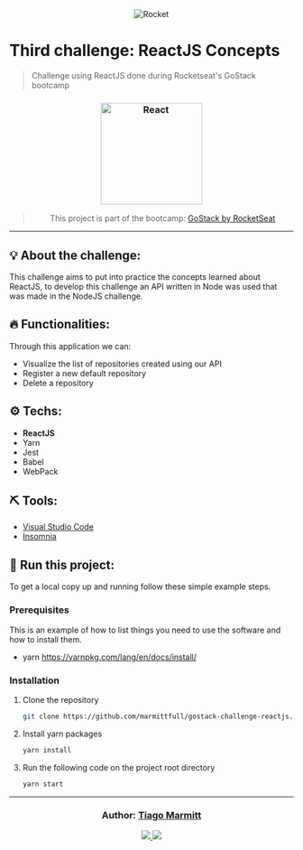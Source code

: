 <div align="center">
  <img alt="Rocket"
    src="https://hotmart.s3.amazonaws.com/product_contents/0569fee6-8c8f-4dee-a46d-80102ced177a/Header_Product_1920x450.jpg"
  />

</div>


# Third challenge: ReactJS Concepts

> Challenge using ReactJS done during Rocketseat's GoStack bootcamp

<h3 align="center">
  <img alt="React" 
    src="https://camo.githubusercontent.com/ef48e7b26cc8b5415d2c6093fa12b510069d1fa5/68747470733a2f2f7777772e636c6f7564636d732e636f6d2f696d616765732f717569636b7374617274732f72656163742f72656163742e64663730623030352e706e67" width="180px"/>
</h3>

<blockquote align="center">
  This project is part of the bootcamp:
    <a href="https://rocketseat.com.br/gostack">
      GoStack by RocketSeat
    </a> 
</blockquote>

<hr/>

## 💡 About the challenge:

This challenge aims to put into practice the concepts learned about ReactJS, to develop this challenge an API written in Node was used that was made in the NodeJS challenge.

## 🔥 Functionalities:

Through this application we can:

- Visualize the list of repositories created using our API
- Register a new default repository
- Delete a repository

## ⚙️ Techs:

- **ReactJS**
- Yarn
- Jest
- Babel
- WebPack

## ⛏ Tools:

- [Visual Studio Code](https://code.visualstudio.com/download)
- [Insomnia](https://insomnia.rest/download/)

## 🏁 Run this project:

To get a local copy up and running follow these simple example steps.

### Prerequisites

This is an example of how to list things you need to use the software and how to install them.
* yarn
  https://yarnpkg.com/lang/en/docs/install/

### Installation

1. Clone the repository
   ```sh
   git clone https://github.com/marmittfull/gostack-challenge-reactjs.git
   ```
2. Install yarn packages
   ```sh
   yarn install
   ```
3. Run the following code on the project root directory
   ```sh
   yarn start
   ```

---

<h3 align="center">
Author: <a alt="Tiago Marmitt" href="https://github.com/marmittfull">Tiago Marmitt</a>
</h3>

<p align="center">

  <a alt="Tiago Marmitt Linkedin" href="https://www.linkedin.com/in/tiago-marmitt-762bb61b0">
    <img src="https://img.shields.io/badge/LinkedIn-ti%C3%a3go%20Marmitt-blue?logo=linkedin"/>
    </a>
  <a alt="Tiago Marmitt GitHub" href="https://github.com/marmittfull">
  <img src="https://img.shields.io/badge/GitHub-Tiago%20Marmitt-lightgrey?logo=github"/>
  </a>


</p>
